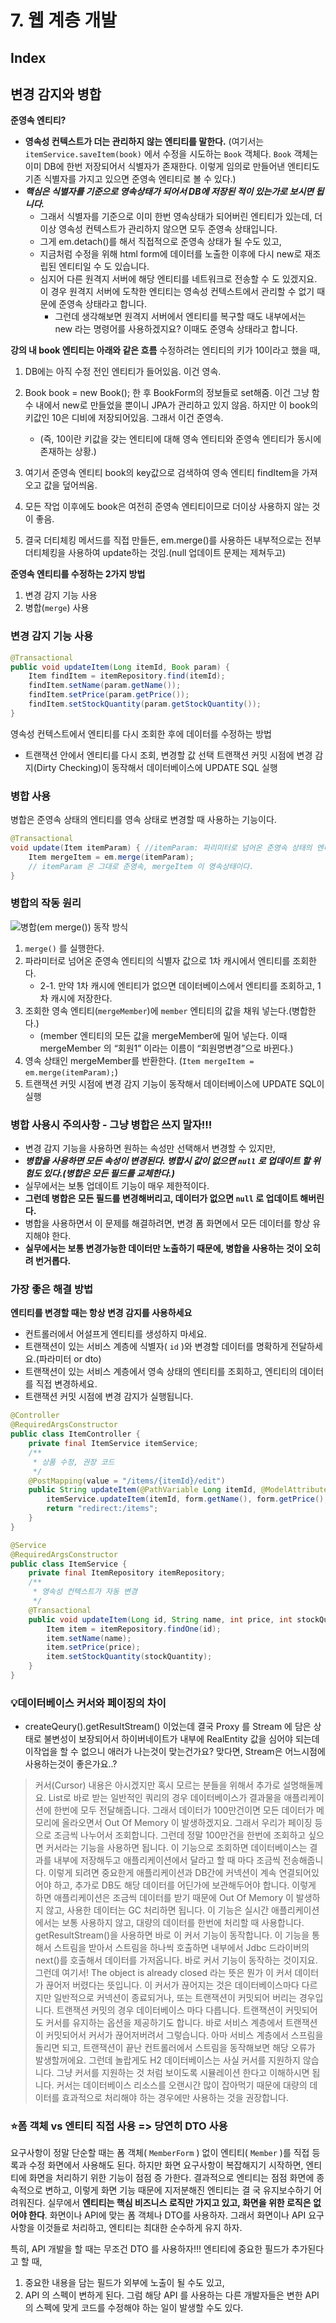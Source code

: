 # 7. 웹 계층 개발

## Index

## 변경 감지와 병합

**준영속 엔티티?**
- **영속성 컨텍스트가 더는 관리하지 않는 엔티티를 말한다.**
(여기서는 `itemService.saveItem(book)` 에서 수정을 시도하는 `Book` 객체다. `Book` 객체는 이미 DB에 한번 저장되어서 식별자가 존재한다. 
이렇게 임의로 만들어낸 엔티티도 기존 식별자를 가지고 있으면 준영속 엔티티로 볼 수 있다.)
- ***핵심은 식별자를 기준으로 영속상태가 되어서 DB에 저장된 적이 있는가로 보시면 됩니다.***
  - 그래서 식별자를 기준으로 이미 한번 영속상태가 되어버린 엔티티가 있는데, 더이상 영속성 컨텍스트가 관리하지 않으면 모두 준영속 상태입니다. 
  - 그게 em.detach()를 해서 직접적으로 준영속 상태가 될 수도 있고, 
  - 지금처럼 수정을 위해 html form에 데이터를 노출한 이후에 다시 new로 재조립된 엔티티일 수 도 있습니다. 
  - 심지어 다른 원격지 서버에 해당 엔티티를 네트워크로 전송할 수 도 있겠지요. 이 경우 원격지 서버에 도착한 엔티티는 영속성 컨텍스트에서 관리할 수 없기 때문에 준영속 상태라고 합니다. 
    - 그런데 생각해보면 원격지 서버에서 엔티티를 복구할 때도 내부에서는 new 라는 명령어를 사용하겠지요? 이때도 준영속 상태라고 합니다.

**강의 내 book 엔티티는 아래와 같은 흐름**
수정하려는 엔티티의 키가 10이라고 했을 때,

1. DB에는 아직 수정 전인 엔티티가 들어있음. 이건 영속.

2. Book book = new Book(); 한 후 BookForm의 정보들로 set해줌. 이건 그냥 함수 내에서 new로 만들었을 뿐이니 JPA가 관리하고 있지 않음. 하지만 이 book의 키값인 10은 디비에 저장되어있음. 그래서 이건 준영속.
   - (즉, 10이란 키값을 갖는 엔티티에 대해 영속 엔티티와 준영속 엔티티가 동시에 존재하는 상황.)

3. 여기서 준영속 엔티티 book의 key값으로 검색하여 영속 엔티티 findItem을 가져오고 값을 덮어씌움.

4. 모든 작업 이후에도 book은 여전히 준영속 엔티티이므로 더이상 사용하지 않는 것이 좋음.

5. 결국 더티체킹 메서드를 직접 만들든, em.merge()를 사용하든 내부적으로는 전부 더티체킹을 사용하여 update하는 것임.(null 업데이트 문제는 제쳐두고)

**준영속 엔티티를 수정하는 2가지 방법** 
1. 변경 감지 기능 사용 
2. 병합(`merge`) 사용

### 변경 감지 기능 사용

```java
@Transactional
public void updateItem(Long itemId, Book param) {
    Item findItem = itemRepository.find(itemId);
    findItem.setName(param.getName());
    findItem.setPrice(param.getPrice());
    findItem.setStockQuantity(param.getStockQuantity());
}
```
영속성 컨텍스트에서 엔티티를 다시 조회한 후에 데이터를 수정하는 방법
- 트랜잭션 안에서 엔티티를 다시 조회, 변경할 값 선택 트랜잭션 커밋 시점에 변경 감지(Dirty Checking)이 동작해서 데이터베이스에 UPDATE SQL 실행

### 병합 사용
병합은 준영속 상태의 엔티티를 영속 상태로 변경할 때 사용하는 기능이다. 
```java
@Transactional
void update(Item itemParam) { //itemParam: 파리미터로 넘어온 준영속 상태의 엔티티
    Item mergeItem = em.merge(itemParam);
    // itemParam 은 그대로 준영속, mergeItem 이 영속상태이다.
}
```

### 병합의 작동 원리

![병합(em merge()) 동작 방식](https://github.com/LeeHyungGeol/Programmers_CodingTestPractice/assets/56071088/8a5147ab-4d6e-4094-afe2-73a57abb74b5)

1. `merge()` 를 실행한다.
2. 파라미터로 넘어온 준영속 엔티티의 식별자 값으로 1차 캐시에서 엔티티를 조회한다. 
   - 2-1. 만약 1차 캐시에 엔티티가 없으면 데이터베이스에서 엔티티를 조회하고, 1차 캐시에 저장한다.
3. 조회한 영속 엔티티(`mergeMember`)에 `member` 엔티티의 값을 채워 넣는다.(병합한다.) 
   - (member 엔티티의 모든 값을 mergeMember에 밀어 넣는다. 이때 mergeMember 의 “회원1” 이라는 이름이 “회원명변경”으로 바뀐다.)
4. 영속 상태인 mergeMember를 반환한다. (`Item mergeItem = em.merge(itemParam);`)
5. 트랜잭션 커밋 시점에 변경 감지 기능이 동작해서 데이터베이스에 UPDATE SQL이 실행



### 병합 사용시 주의사항 - 그냥 병합은 쓰지 말자!!!

- 변경 감지 기능을 사용하면 원하는 속성만 선택해서 변경할 수 있지만, 
- ***병합을 사용하면 모든 속성이 변경된다. 병합시 값이 없으면 `null` 로 업데이트 할 위험도 있다.(병합은 모든 필드를 교체한다.)***
- 실무에서는 보통 업데이트 기능이 매우 제한적이다. 
- **그런데 병합은 모든 필드를 변경해버리고, 데이터가 없으면 `null` 로 업데이트 해버린다.** 
- 병합을 사용하면서 이 문제를 해결하려면, 변경 폼 화면에서 모든 데이터를 항상 유지해야 한다. 
- **실무에서는 보통 변경가능한 데이터만 노출하기 때문에, 병합을 사용하는 것이 오히려 번거롭다.**

### 가장 좋은 해결 방법
**엔티티를 변경할 때는 항상 변경 감지를 사용하세요**
- 컨트롤러에서 어설프게 엔티티를 생성하지 마세요. 
- 트랜잭션이 있는 서비스 계층에 식별자( `id` )와 변경할 데이터를 명확하게 전달하세요.(파라미터 or dto) 
- 트랜잭션이 있는 서비스 계층에서 영속 상태의 엔티티를 조회하고, 엔티티의 데이터를 직접 변경하세요. 
- 트랜잭션 커밋 시점에 변경 감지가 실행됩니다.

```java
@Controller
@RequiredArgsConstructor
public class ItemController { 
    private final ItemService itemService;
    /**
     * 상품 수정, 권장 코드 
     */
    @PostMapping(value = "/items/{itemId}/edit")
    public String updateItem(@PathVariable Long itemId, @ModelAttribute("form") BookForm form) {
        itemService.updateItem(itemId, form.getName(), form.getPrice(), form.getStockQuantity());
        return "redirect:/items";
    } 
}
```

```java
@Service
@RequiredArgsConstructor 
public class ItemService {
    private final ItemRepository itemRepository;
    /**
     * 영속성 컨텍스트가 자동 변경 
     */
    @Transactional
    public void updateItem(Long id, String name, int price, int stockQuantity) {
        Item item = itemRepository.findOne(id);
        item.setName(name);
        item.setPrice(price);
        item.setStockQuantity(stockQuantity);
    } 
}
```


### 💡데이터베이스 커서와 페이징의 차이

- createQeury().getResultStream() 이었는데 결국 Proxy 를 Stream 에 담은 상태로 불변성이 보장되어서 하이버네이트가 내부에 RealEntity 값을 심어야 되는데 이작업을 할 수 없으니 애러가 나는것이 맞는건가요? 맞다면, Stream은 어느시점에 사용하는것이 좋은가요..?

> 커서(Cursor) 내용은 아시겠지만 혹시 모르는 분들을 위해서 추가로 설명해둘께요.
List로 바로 받는 일반적인 쿼리의 경우 데이터베이스가 결과물을 애플리케이션에 한번에 모두 전달해줍니다. 그래서 데이터가 100만건이면 모든 데이터가 메모리에 올라오면서 Out Of Memory 이 발생하겠지요. 그래서 우리가 페이징 등으로 조금씩 나누어서 조회합니다.
그런데 정말 100만건을 한번에 조회하고 싶으면 커서라는 기능을 사용하면 됩니다. 이 기능으로 조회하면 데이터베이스는 결과를 내부에 저장해두고 애플리케이션에서 달라고 할 때 마다 조금씩 전송해줍니다. 이렇게 되려면 중요한게 애플리케이션과 DB간에 커넥션이 계속 연결되어있어야 하고, 추가로 DB도 해당 데이터를 어딘가에 보관해두어야 합니다.
이렇게 하면 애플리케이션은 조금씩 데이터를 받기 때문에 Out Of Memory 이 발생하지 않고, 사용한 데이터는 GC 처리하면 됩니다.
이 기능은 실시간 애플리케이션에서는 보통 사용하지 않고, 대량의 데이터를 한번에 처리할 때 사용합니다.
getResultStream()을 사용하면 바로 이 커서 기능이 동작합니다.
이 기능을 통해서 스트림을 받아서 스트림을 하나씩 호출하면 내부에서 Jdbc 드라이버의 next()를 호출해서 데이터를 가저옵니다. 바로 커서 기능이 동작하는 것이지요.
그런데 여기서! The object is already closed 라는 뜻은 뭔가 이 커서 데이터가 끊어저 버렸다는 뜻입니다.
이 커서가 끊어지는 것은 데이터베이스마다 다르지만 일반적으로 커넥션이 종료되거나, 또는 트랜잭션이 커밋되어 버리는 경우입니다. 트랜잭션 커밋의 경우 데이터베이스 마다 다릅니다. 트랜잭션이 커밋되어도 커서를 유지하는 옵션을 제공하기도 합니다.
바로 서비스 계층에서 트랜잭션이 커밋되어서 커서가 끊어저버려서 그렇습니다. 아마 서비스 계층에서 스프림을 돌리면 되고, 트랜잭션이 끝난 컨트롤러에서 스트림을 동작해보면 해당 오류가 발생할꺼에요.
그런데 놀랍게도 H2 데이터베이스는 사실 커서를 지원하지 않습니다. 그냥 커서를 지원하는 것 처럼 보이도록 시뮬레이션 한다고 이해하시면 됩니다.
커서는 데이터베이스 리소스를 오랜시간 많이 잡아먹기 때문에 대량의 데이터를 효과적으로 처리해야 하는 경우에만 사용하는 것을 권장합니다.


### ⭐️폼 객체 vs 엔티티 직접 사용 => 당연히 DTO 사용

요구사항이 정말 단순할 때는 폼 객체( `MemberForm` ) 없이 엔티티( `Member` )를 직접 등록과 수정 화면에서 사용해도 된다. 하지만 화면 요구사항이 복잡해지기 시작하면, 엔티티에 화면을 처리하기 위한 기능이 점점 증 가한다. 결과적으로 엔티티는 점점 화면에 종속적으로 변하고, 이렇게 화면 기능 때문에 지저분해진 엔티티는 결 국 유지보수하기 어려워진다.
실무에서 **엔티티는 핵심 비즈니스 로직만 가지고 있고, 화면을 위한 로직은 없어야 한다**. 화면이나 API에 맞는 폼 객체나 DTO를 사용하자. 그래서 화면이나 API 요구사항을 이것들로 처리하고, 엔티티는 최대한 순수하게 유지 하자.

특히, API 개발을 할 때는 무조건 DTO 를 사용하자!!! 엔티티에 중요한 필드가 추가된다고 할 때, 
1. 중요한 내용을 담는 필드가 외부에 노출이 될 수도 있고,
2. API 의 스펙이 변하게 된다. 그럼 해당 API 를 사용하는 다른 개발자들은 변한 API 의 스펙에 맞게 코드를 수정해야 하는 일이 발생할 수도 있다.